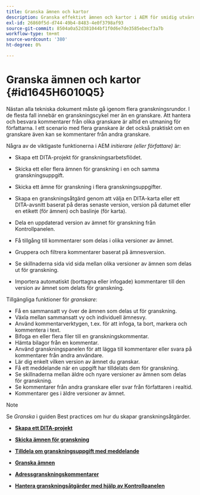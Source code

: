 ```yaml
---
title: Granska ämnen och kartor
description: Granska effektivt ämnen och kartor i AEM för smidig utvärdering av innehåll. Lär dig funktionerna för författare och granskare i AEM.
exl-id: 26860f5d-d744-49b4-8483-4e0f3798af93
source-git-commit: 8504a0a52d381044bf1f0d6e7de3585ebecf3a7b
workflow-type: tm+mt
source-wordcount: '380'
ht-degree: 0%

---
```


# Granska ämnen och kartor {#id1645H6010Q5}

Nästan alla tekniska dokument måste gå igenom flera granskningsrundor. I de flesta fall innebär en granskningscykel mer än en granskare. Att hantera och besvara kommentarer från olika granskare är alltid en utmaning för författarna. I ett scenario med flera granskare är det också praktiskt om en granskare även kan se kommentarer från andra granskare.

Några av de viktigaste funktionerna i AEM *initierare \(eller författare\)* är:

- Skapa ett DITA-projekt för granskningsarbetsflödet.
- Skicka ett eller flera ämnen för granskning i en och samma granskningsuppgift.

- Skicka ett ämne för granskning i flera granskningsuppgifter.

- Skapa en granskningsåtgärd genom att välja en DITA-karta eller ett DITA-avsnitt baserat på deras senaste version, version på datumet eller en etikett \(för ämnen\) och baslinje \(för karta\).

- Dela en uppdaterad version av ämnet för granskning från Kontrollpanelen.

- Få tillgång till kommentarer som delas i olika versioner av ämnet.

- Gruppera och filtrera kommentarer baserat på ämnesversion.

- Se skillnaderna sida vid sida mellan olika versioner av ämnen som delas ut för granskning.

- Importera automatiskt \(borttagna eller infogade\) kommentarer till den version av ämnet som delats för granskning.


Tillgängliga funktioner för *granskare*:

- Få en sammansatt vy över de ämnen som delas ut för granskning.
- Växla mellan sammansatt vy och individuell ämnesvy.
- Använd kommentarverktygen, t.ex. för att infoga, ta bort, markera och kommentera i text.
- Bifoga en eller flera filer till en granskningskommentar.
- Hämta bilagor från en kommentar.
- Använd granskningspanelen för att lägga till kommentarer eller svara på kommentarer från andra användare.
- Lär dig enkelt vilken version av ämnet du granskar.
- Få ett meddelande när en uppgift har tilldelats dem för granskning.
- Se skillnaderna mellan äldre och nyare versioner av ämnen som delas för granskning.
- Se kommentarer från andra granskare eller svar från författaren i realtid.
- Kommentarer ges i äldre versioner av ämnet.

>[!NOTE]
>
> Se *Granska* i guiden Best practices om hur du skapar granskningsåtgärder.

- **[Skapa ett DITA-projekt](authoring-create-dita-project.md)**

- **[Skicka ämnen för granskning](review-send-topics-for-review.md)**

- **[Tilldela om granskningsuppgift med meddelande](reassign-review-using-notification.md)**

- **[Granska ämnen](review-topics.md)**

- **[Adressgranskningskommentarer](review-address-review-comments.md)**

- **[Hantera granskningsåtgärder med hjälp av Kontrollpanelen](review-manage-tasks-review-dashboard.md)**
